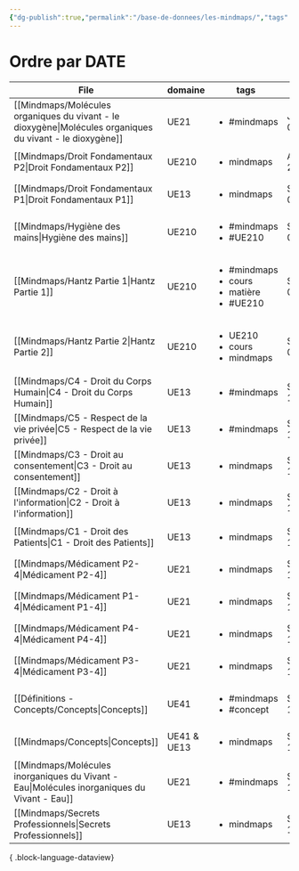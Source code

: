 ```yaml
---
{"dg-publish":true,"permalink":"/base-de-donnees/les-mindmaps/","tags":["dataview"],"noteIcon":""}
---
```




# Ordre par DATE
| File                                                                                                         | domaine     | tags                                                                     | date               |
| ------------------------------------------------------------------------------------------------------------ | ----------- | ------------------------------------------------------------------------ | ------------------ |
| [[Mindmaps/Molécules organiques du vivant - le dioxygène\|Molécules organiques du vivant - le dioxygène]] | UE21        | <ul><li>#mindmaps</li></ul>                                              | January 01, 2024   |
| [[Mindmaps/Droit Fondamentaux P2\|Droit Fondamentaux P2]]                                                 | UE210       | <ul><li>mindmaps</li></ul>                                               | August 08, 2024    |
| [[Mindmaps/Droit Fondamentaux P1\|Droit Fondamentaux P1]]                                                 | UE13        | <ul><li>mindmaps</li></ul>                                               | September 08, 2024 |
| [[Mindmaps/Hygiène des mains\|Hygiène des mains]]                                                         | UE210       | <ul><li>#mindmaps</li><li>#UE210</li></ul>                               | September 09, 2024 |
| [[Mindmaps/Hantz Partie 1\|Hantz Partie 1]]                                                               | UE210       | <ul><li>#mindmaps</li><li>cours</li><li>matière</li><li>#UE210</li></ul> | September 09, 2024 |
| [[Mindmaps/Hantz Partie 2\|Hantz Partie 2]]                                                               | UE210       | <ul><li>UE210</li><li>cours</li><li>mindmaps</li></ul>                   | September 09, 2024 |
| [[Mindmaps/C4 - Droit du Corps Humain\|C4 - Droit du Corps Humain]]                                       | UE13        | <ul><li>#mindmaps</li></ul>                                              | September 11, 2024 |
| [[Mindmaps/C5 - Respect de la vie privée\|C5 - Respect de la vie privée]]                                 | UE13        | <ul><li>#mindmaps</li></ul>                                              | September 11, 2024 |
| [[Mindmaps/C3 - Droit au consentement\|C3 - Droit au consentement]]                                       | UE13        | <ul><li>mindmaps</li></ul>                                               | September 11, 2024 |
| [[Mindmaps/C2 - Droit à l'information\|C2 - Droit à l'information]]                                       | UE13        | <ul><li>mindmaps</li></ul>                                               | September 11, 2024 |
| [[Mindmaps/C1 - Droit des Patients\|C1 - Droit des Patients]]                                             | UE13        | <ul><li>mindmaps</li></ul>                                               | September 11, 2024 |
| [[Mindmaps/Médicament P2-4\|Médicament P2-4]]                                                             | UE21        | <ul><li>mindmaps</li></ul>                                               | September 12, 2024 |
| [[Mindmaps/Médicament P1-4\|Médicament P1-4]]                                                             | UE21        | <ul><li>mindmaps</li></ul>                                               | September 12, 2024 |
| [[Mindmaps/Médicament P4-4\|Médicament P4-4]]                                                             | UE21        | <ul><li>mindmaps</li></ul>                                               | September 12, 2024 |
| [[Mindmaps/Médicament P3-4\|Médicament P3-4]]                                                             | UE21        | <ul><li>mindmaps</li></ul>                                               | September 12, 2024 |
| [[Définitions - Concepts/Concepts\|Concepts]]                                                             | UE41        | <ul><li>#mindmaps</li><li>#concept</li></ul>                             | September 12, 2024 |
| [[Mindmaps/Concepts\|Concepts]]                                                                           | UE41 & UE13 | <ul><li>mindmaps</li></ul>                                               | September 12, 2024 |
| [[Mindmaps/Molécules inorganiques du Vivant - Eau\|Molécules inorganiques du Vivant - Eau]]               | UE21        | <ul><li>#mindmaps</li></ul>                                              | September 16, 2024 |
| [[Mindmaps/Secrets Professionnels\|Secrets Professionnels]]                                               | UE13        | <ul><li>mindmaps</li></ul>                                               | September 17, 2024 |

{ .block-language-dataview}


